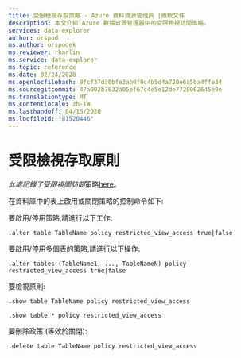 ```yaml
---
title: 受限檢視存取策略 - Azure 資料資源管理員 |微軟文件
description: 本文介紹 Azure 數據資源管理器中的受限檢視訪問策略。
services: data-explorer
author: orspod
ms.author: orspodek
ms.reviewer: rkarlin
ms.service: data-explorer
ms.topic: reference
ms.date: 02/24/2020
ms.openlocfilehash: 9fcf37d30bfe3ab0f9c4b5d4a720e6a5ba4ffe34
ms.sourcegitcommit: 47a002b7032a05ef67c4e5e12de7720062645e9e
ms.translationtype: MT
ms.contentlocale: zh-TW
ms.lasthandoff: 04/15/2020
ms.locfileid: "81520446"
---
```

# <a name="restrictedviewaccess-policy"></a>受限檢視存取原則

*此處記錄了受限視圖訪問*策略[here](../management/restrictedviewaccesspolicy.md)。

在資料庫中的表上啟用或關閉策略的控制命令如下:

要啟用/停用策略,請進行以下工作:
```kusto
.alter table TableName policy restricted_view_access true|false
```

要啟用/停用多個表的策略,請進行以下操作:
```kusto
.alter tables (TableName1, ..., TableNameN) policy restricted_view_access true|false
```

要檢視原則:
```kusto
.show table TableName policy restricted_view_access  

.show table * policy restricted_view_access  
```

要刪除政策 (等效於關閉):
```kusto
.delete table TableName policy restricted_view_access  
```